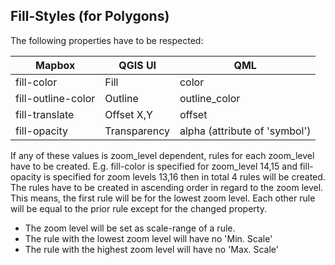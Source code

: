 ## Fill-Styles (for Polygons)
The following properties have to be respected:

Mapbox | QGIS UI | QML
--- | --- | ---
fill-color | Fill | color
fill-outline-color | Outline | outline_color
fill-translate | Offset X,Y | offset
fill-opacity | Transparency | alpha (attribute of 'symbol')

If any of these values is zoom_level dependent, rules for each zoom_level have to be created.
E.g. fill-color is specified for zoom_level 14,15 and fill-opacity is
specified for zoom levels 13,16 then in total 4 rules will be created.
The rules have to be created in ascending order in regard to the zoom level.
This means, the first rule will be for the lowest zoom level.
Each other rule will be equal to the prior rule except for the changed
property.

- The zoom level will be set as scale-range of a rule.
- The rule with the lowest zoom level will have no 'Min. Scale'
- The rule with the highest zoom level will have no 'Max. Scale'




